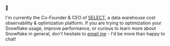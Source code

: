 👋

I'm currently the Co-Founder & CEO of [SELECT](https://select.dev), a data warehouse cost observability & optimization platform. If you are trying to optimization your Snowflake usage, improve performance, or curious to learn more about Snowflake in general, don't hesitate to [email me](mailto:ian@select.dev?subject=Select&nbsp;Snowflake&nbsp;Optimization) - I'd be more than happy to chat!
